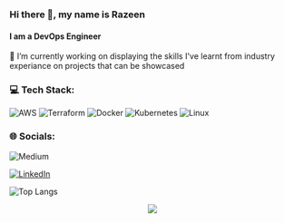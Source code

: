 ### Hi there 👋, my name is Razeen
#### I am a DevOps Engineer

<!--- add banner (link) --->

🔭 I’m currently working on displaying the skills I've learnt from industry experiance on projects that can be showcased

### 💻 Tech Stack:  
![AWS](https://img.shields.io/badge/AWS-ff9900?style=for-the-badge&logo=amazonwebservices&logoColor=ff9900&logoSize=auto&labelColor=black)
![Terraform](https://img.shields.io/badge/terraform-%235835CC.svg?style=for-the-badge&logo=terraform&logoColor=844FBA&logoSize=auto&labelColor=black)
![Docker](https://img.shields.io/badge/docker-%230db7ed.svg?style=for-the-badge&logo=docker&logoColor=2496ED&logoSize=auto&labelColor=black)
![Kubernetes](https://img.shields.io/badge/kubernetes-%23326ce5.svg?style=for-the-badge&logo=kubernetes&logoColor=326CE5&logoSize=auto&labelColor=black)
![Linux](https://img.shields.io/badge/Linux-FCC624?style=for-the-badge&logo=linux&logoColor=FCC624&logoSize=auto&labelColor=black)


### 🌐 Socials:
<!--- [<img src='https://cdn.jsdelivr.net/npm/simple-icons@3.0.1/icons/github.svg' alt='github' height='40'>](https://github.com/Razeen-Abdal-Rahman) --->
<!--- add medium --->
![Medium](https://img.shields.io/badge/%40RazeenAbdalRahman-black?style=for-the-badge&logo=Medium&link=https%3A%2F%2Fmedium.com%2F%40razeen.abdal-rahman)

<a href="https://www.linkedin.com/in/razeen-abdal-rahman/" target="_blank"><img alt="LinkedIn" src="https://img.shields.io/badge/@RazeenAbdalRahman-0A66C2?style=for-the-badge&logo=linkedin&logoColor=0A66C2&logoSize=auto&labelColor=black"></a>
<!-- ![LinkedIn](https://img.shields.io/badge/%40RazeenAbdalRahman-0A66C2?style=for-the-badge&logo=linkedin&logoColor=0A66C2&logoSize=auto&labelColor=black&link=https/www.linkedin.com/in/razeen-abdal-rahman/) --->

<!--- ### 📊 GitHub Stats: --->
<!--- [![trophy](https://github-profile-trophy.vercel.app/?username=Razeen-Abdal-Rahman)](https://github.com/ryo-ma/github-profile-trophy&show_icons=true&theme=radical) --->
![Top Langs](https://github-readme-stats.vercel.app/api/top-langs/?username=Razeen-Abdal-Rahman&show_icons=true&layout=compact&count_private=true&theme=transparent)  
<!---![GitHub stats](https://github-readme-stats.vercel.app/api?username=Razeen-Abdal-Rahman&show_icons=true&count_private=true&show_icons=true&theme=transparent)  
![GitHub streak stats](https://github-readme-streak-stats.herokuapp.com/?user=Razeen-Abdal-Rahman&show_icons=true&theme=transparent) --->

<p align="center">
  <img src="https://komarev.com/ghpvc/?username=Razeen-Abdal-Rahman&color=green&style=for-the-badge" />
</p>
